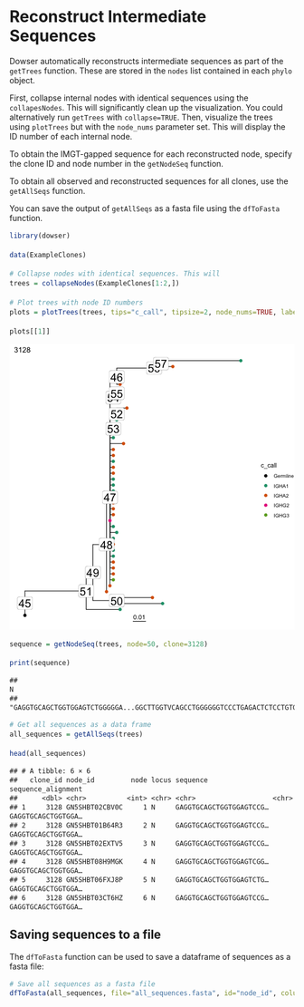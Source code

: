# Reconstruct Intermediate Sequences

Dowser automatically reconstructs intermediate sequences as part of the `getTrees` function. These are stored in the `nodes` list contained in each `phylo` object.

First, collapse internal nodes with identical sequences using the `collapesNodes`. This will significantly clean up the visualization. You could alternatively run `getTrees` with `collapse=TRUE`. Then, visualize the trees using `plotTrees` but with the `node_nums` parameter set. This will display the ID number of each internal node.

To obtain the IMGT-gapped sequence for each reconstructed node, specify the clone ID and node number in the `getNodeSeq` function.

To obtain all observed and reconstructed sequences for all clones, use the `getAllSeqs` function.

You can  save the output of `getAllSeqs` as a fasta file using the `dfToFasta` function.


``` r
library(dowser)

data(ExampleClones)

# Collapse nodes with identical sequences. This will 
trees = collapseNodes(ExampleClones[1:2,])

# Plot trees with node ID numbers
plots = plotTrees(trees, tips="c_call", tipsize=2, node_nums=TRUE, labelsize=7)

plots[[1]]
```

![plot of chunk Sequences-Vignette-1](figure/Sequences-Vignette-1-1.png)

``` r
sequence = getNodeSeq(trees, node=50, clone=3128)

print(sequence)
```

```
##                                                                                                                                                                                                                                                                                                                                                                                                                    N 
## "GAGGTGCAGCTGGTGGAGTCTGGGGGA...GGCTTGGTVCAGCCTGGGGGGTCCCTGAGACTCTCCTGTGCAGCCTCTGGATTCACCTTC............AGTGAYTATGCCATGAGCTGGTTCCGCCAGGCTCCAGGGAAGGGKCTGGAGTGGGTGGGTTTCATTAGAAGCAGACGTTTTGGTGGGACGCCGGACTACGCCGCGTCAGTGAGA...GACAGATTCACCATTTCAAGAGACGATTCCAAAAGCATCGCCTATCTGCAAATGAACAGCCTGAAAACCGAGGACACAGCCGTGTATTTTTGTAGTAGAGATCTCGCGGTTATATCCACAATAGCTGGTACTAACTGGTTCGACCCCAGGGGCCAGGGAGCCCTGGTCACCGTCTCCTCAGNN"
```

``` r
# Get all sequences as a data frame
all_sequences = getAllSeqs(trees)

head(all_sequences)
```

```
## # A tibble: 6 × 6
##   clone_id node_id         node locus sequence                sequence_alignment
##      <dbl> <chr>          <int> <chr> <chr>                   <chr>             
## 1     3128 GN5SHBT02CBV0C     1 N     GAGGTGCAGCTGGTGGAGTCCG… GAGGTGCAGCTGGTGGA…
## 2     3128 GN5SHBT01B64R3     2 N     GAGGTGCAGCTGGTGGAGTCCG… GAGGTGCAGCTGGTGGA…
## 3     3128 GN5SHBT02EXTV5     3 N     GAGGTGCAGCTGGTGGAGTCCG… GAGGTGCAGCTGGTGGA…
## 4     3128 GN5SHBT08H9MGK     4 N     GAGGTGCAGCTGGTGGAGTCGG… GAGGTGCAGCTGGTGGA…
## 5     3128 GN5SHBT06FXJ8P     5 N     GAGGTGCAGCTGGTGGAGTCTG… GAGGTGCAGCTGGTGGA…
## 6     3128 GN5SHBT03CT6HZ     6 N     GAGGTGCAGCTGGTGGAGTCCG… GAGGTGCAGCTGGTGGA…
```

## Saving sequences to a file

The `dfToFasta` function can be used to save a dataframe of sequences as a fasta file:


``` r
# Save all sequences as a fasta file
dfToFasta(all_sequences, file="all_sequences.fasta", id="node_id", columns=c("clone_id","locus"))
```
